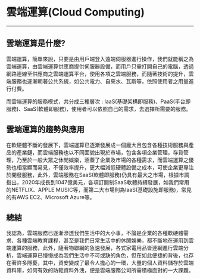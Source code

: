 # 雲端運算(Cloud Computing)

---
## 雲端運算是什麼?

  雲端運算，簡單來說，只要是由用戶端登入遠端伺服器進行操作，我們就能稱之為雲端運算，由雲端運算供應商提供伺服器設備，而用戶只需打開自己的電腦，透過網路連線至供應商之雲端運算平台，使用各項之雲端服務，而隨著技術的提升，雲端服務也逐漸朝著公共系統，如公共電力、自來水、瓦斯等，依照使用者之用量進行付費。

而雲端運算的服務模式，共分成三種層次 : IaaS(基礎架構即服務)、PaaS(平台即服務)、SaaS(軟體即服務)，使用者可以依照自己的需求，去選擇所需要的服務。

## 雲端運算的趨勢與應用

  在軟硬體不斷的發展下，雲端運算已逐漸發展成一個龐大且包含各種技術服務與產品的產業鏈，而雲端服務也以不同面貌出現於市場，包含各項企業管理，存貨管理，乃至於一般大眾之休閒娛樂，涵蓋了企業及市場的各種需求，而雲端運算之優勢也相當顯而易見，不僅效率提升，更大幅減低硬體設備之成本，可使企業更專注於開發服務，此外，雲端服務在SaaS(軟體即服務)仍具有最大之市場，根據市調指出，2020年成長到1047億美元，各項訂閱制SaaS軟體持續發展，如我們常用的NETFLIX、APPLE MUSIC等，而第二大市場則為IaaS(基礎設施即服務)，常見的有AWS EC2、Microsoft Azure等。

## 總結

  我認為，雲端服務已逐漸滲透我們生活中的大小事，不論是企業的各種軟硬體需求、各種雲端教育課程，甚至是我們日常生活中的休閒娛樂，都不斷地在運用到雲端運算的服務，此外，隨著物聯網的急速發展，各式家電用品皆連網進行雲端分析，雲端運算已慢慢成為我們生活中不可或缺的角色，但在如此便捷的背後，也存在著許多隱憂，其中，資安變成了最令人擔心的一環，大量的個人資料儲存於雲端資料庫，如何有效的防範資料外洩，便是雲端服務公司所需積極面對的一大課題。

 
